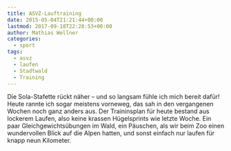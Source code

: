 ```yaml
---
title: ASVZ-Lauftraining
date: 2015-05-04T21:21:44+00:00
lastmod: 2017-09-18T22:28:53+00:00
author: Mathias Wellner
categories:
  - sport
tags:
  - asvz
  - laufen
  - Stadtwald
  - Training
---
```

Die Sola-Stafette rückt näher &ndash; und so langsam fühle ich mich bereit dafür! Heute rannte ich sogar meistens vorneweg, das sah in den vergangenen Wochen noch ganz anders aus. Der Traininsplan für heute bestand aus lockerem Laufen, also keine krassen Hügelsprints wie letzte Woche. Ein paar Gleichgewichtsübungen im Wald, ein Päuschen, als wir beim Zoo einen wundervollen Blick auf die Alpen hatten, und sonst einfach nur laufen für knapp neun Kilometer. 
